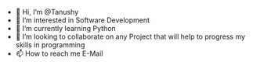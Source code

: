 - 👋 Hi, I’m @Tanushy
- 👀 I’m interested in Software Development
- 🌱 I’m currently learning Python
- 💞️ I’m looking to collaborate on any Project that will help to progress my skills in programming
- 📫 How to reach me E-Mail

<!---
Tanushy/Tanushy is a ✨ special ✨ repository because its `README.md` (this file) appears on your GitHub profile.
You can click the Preview link to take a look at your changes.
--->
